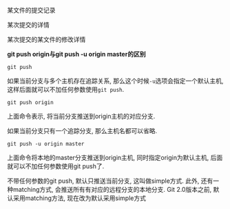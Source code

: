 
某文件的提交记录

某次提交的详情

某次提交的某文件的修改详情

**git push origin与git push -u origin master的区别**

`git push`

如果当前分支与多个主机存在追踪关系, 那么这个时候`-u`选项会指定一个默认主机, 这样后面就可以不加任何参数使用`git push`.

`git push origin`

上面命令表示, 将当前分支推送到origin主机的对应分支.

如果当前分支只有一个追踪分支, 那么主机名都可以省略.

`git push -u origin master`

上面命令将本地的master分支推送到origin主机, 同时指定origin为默认主机, 后面就可以不加任何参数使用git push了.

不带任何参数的git push, 默认只推送当前分支, 这叫做simple方式. 此外, 还有一种matching方式, 会推送所有有对应的远程分支的本地分支. Git 2.0版本之前, 默认采用matching方法, 现在改为默认采用simple方式